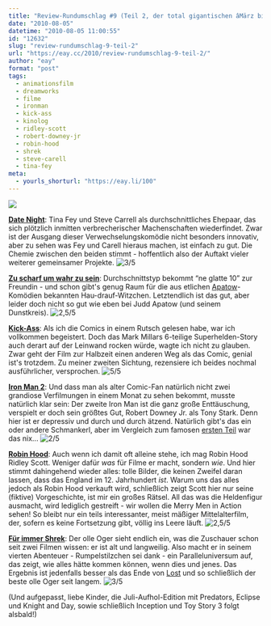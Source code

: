 ```yaml
---
title: "Review-Rundumschlag #9 (Teil 2, der total gigantischen âMärz bis Juni´-Aufhol-Edition)"
date: "2010-08-05"
datetime: "2010-08-05 11:00:55"
id: "12632"
slug: "review-rundumschlag-9-teil-2"
url: "https://eay.cc/2010/review-rundumschlag-9-teil-2/"
author: "eay"
format: "post"
tags:
  - animationsfilm
  - dreamworks
  - filme
  - ironman
  - kick-ass
  - kinolog
  - ridley-scott
  - robert-downey-jr
  - robin-hood
  - shrek
  - steve-carell
  - tina-fey
meta:
  - yourls_shorturl: "https://eay.li/100"
---
```


![](https://eay.cc/uploads/2010/reviewrundumschlag9_2.jpg)

[**Date Night**](http://www.imdb.com/title/tt1279935/): Tina Fey und Steve Carrell als durchschnittliches Ehepaar, das sich plötzlich inmitten verbrecherischer Machenschaften wiederfindet. Zwar ist der Ausgang dieser Verwechselungskomödie nicht besonders innovativ, aber zu sehen was Fey und Carell hieraus machen, ist einfach zu gut. Die Chemie zwischen den beiden stimmt - hoffentlich also der Auftakt vieler weiterer gemeinsamer Projekte. ![3/5](/uploads/pages/emdb/s_3.gif)

[**Zu scharf um wahr zu sein**](http://www.imdb.com/title/tt0815236/): Durchschnittstyp bekommt “ne glatte 10” zur Freundin - und schon gibt's genug Raum für die aus etlichen [Apatow](//eay.cc/tag/judd-apatow/)\-Komödien bekannten Hau-drauf-Witzchen. Letztendlich ist das gut, aber leider doch nicht so gut wie eben bei Judd Apatow (und seinem Dunstkreis). ![2,5/5](/uploads/pages/emdb/s_2-5.gif)

[**Kick-Ass**](http://www.imdb.com/title/tt1250777/): Als ich die Comics in einem Rutsch gelesen habe, war ich vollkommen begeistert. Doch das Mark Millars 6-teilige Superhelden-Story auch derart auf der Leinwand rocken würde, wagte ich nicht zu glauben. Zwar geht der Film zur Halbzeit einen anderen Weg als das Comic, genial ist's trotzdem. Zu meiner zweiten Sichtung, rezensiere ich beides nochmal ausführlicher, versprochen. ![5/5](/uploads/pages/emdb/s_5.gif)

[**Iron Man 2**](http://www.imdb.com/title/tt1228705/): Und dass man als alter Comic-Fan natürlich nicht zwei grandiose Verfilmungen in einem Monat zu sehen bekommt, musste natürlich klar sein: Der zweite Iron Man ist die ganz große Enttäuschung, verspielt er doch sein größtes Gut, Robert Downey Jr. als Tony Stark. Denn hier ist er depressiv und durch und durch ätzend. Natürlich gibt's das ein oder andere Schmankerl, aber im Vergleich zum famosen [ersten Teil](//eay.cc/2008/i-am-iron-man/) war das nix... ![2/5](/uploads/pages/emdb/s_2.gif)

[**Robin Hood**](http://www.imdb.com/title/tt0955308/): Auch wenn ich damit oft alleine stehe, ich mag Robin Hood Ridley Scott. Weniger dafür _was_ für Filme er macht, sondern _wie_. Und hier stimmt dahingehend wieder alles: tolle Bilder, die keinen Zweifel daran lassen, dass das England im 12. Jahrhundert _ist_. Warum uns das alles jedoch als Robin Hood verkauft wird, schließlich zeigt Scott hier nur seine (fiktive) Vorgeschichte, ist mir ein großes Rätsel. All das was die Heldenfigur ausmacht, wird lediglich gestreift - wir wollen die Merry Men in Action sehen! So bleibt nur ein teils interessanter, meist mäßiger Mittelalterfilm, der, sofern es keine Fortsetzung gibt, völlig ins Leere läuft. ![2,5/5](/uploads/pages/emdb/s_2-5.gif)

[**Für immer Shrek**](http://www.imdb.com/title/tt0892791/): Der olle Oger sieht endlich ein, was die Zuschauer schon seit zwei Filmen wissen: er ist alt und langweilig. Also macht er in seinem vierten Abenteuer - Rumpelstilzchen sei dank - ein Paralleluniversum auf, das zeigt, wie alles hätte kommen können, wenn dies und jenes. Das Ergebnis ist jedenfalls besser als das Ende von [Lost](//eay.cc/tag/lost/) und so schließlich der beste olle Oger seit langem. ![3/5](/uploads/pages/emdb/s_3.gif)

(Und aufgepasst, liebe Kinder, die Juli-Aufhol-Edition mit Predators, Eclipse und Knight and Day, sowie schließlich Inception und Toy Story 3 folgt alsbald!)
